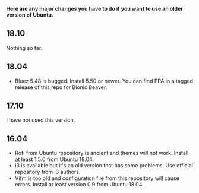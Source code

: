 **Here are any major  changes you have to do if you want to use an older version of Ubuntu.**

18.10
-----
Nothing so far.

18.04
-----
* Bluez 5.48 is bugged. Install 5.50 or newer. You can find PPA in a tagged release of this repo for Bionic Beaver.

17.10
-----
I have not used this version.

16.04
-----
* Rofi from Ubuntu repository is ancient and themes will not work. Install at least 1.5.0 from Ubuntu 18.04.
* i3 is available but it's an old version that has some problems. Use official repository from i3 authors.
* Vifm is too old and configuration file from this repository will cause errors. Install at least version 0.9 from Ubuntu 18.04.
